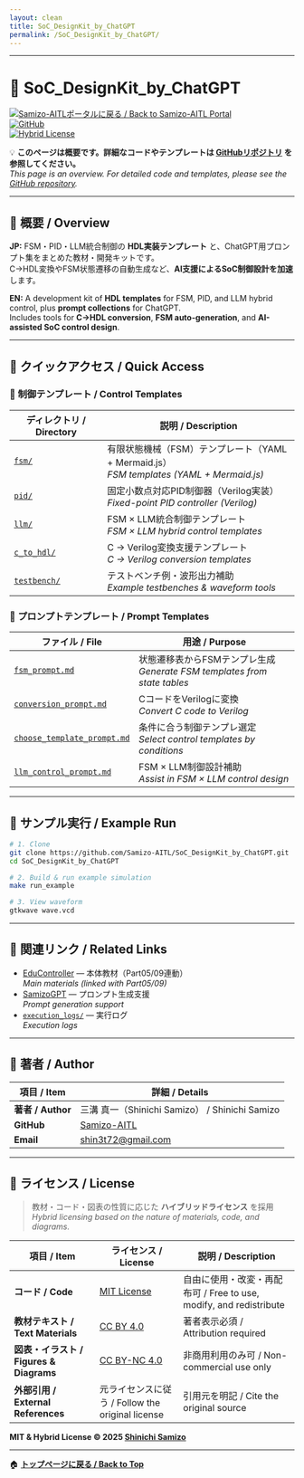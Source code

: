 ```yaml
---
layout: clean
title: SoC_DesignKit_by_ChatGPT
permalink: /SoC_DesignKit_by_ChatGPT/
---
```


---

# 🧩 **SoC_DesignKit_by_ChatGPT**

[![Samizo-AITLポータルに戻る / Back to Samizo-AITL Portal](https://img.shields.io/badge/Portal-Samizo--AITL-brightgreen)](https://samizo-aitl.github.io/)  
[![GitHub](https://img.shields.io/badge/GitHub-Open%20Repo-black?logo=github)](https://github.com/Samizo-AITL/EduController/tree/main/SoC_DesignKit_by_ChatGPT)  
[![Hybrid License](https://img.shields.io/badge/license-Hybrid-blueviolet)](#-ライセンス--license)

💡 **このページは概要です。詳細なコードやテンプレートは [GitHubリポジトリ](https://github.com/Samizo-AITL/EduController/tree/main/SoC_DesignKit_by_ChatGPT) を参照してください。**  
*This page is an overview. For detailed code and templates, please see the [GitHub repository](https://github.com/Samizo-AITL/EduController/tree/main/SoC_DesignKit_by_ChatGPT).*

---

## 📖 **概要 / Overview**

**JP:** FSM・PID・LLM統合制御の **HDL実装テンプレート** と、ChatGPT用プロンプト集をまとめた教材・開発キットです。  
C→HDL変換やFSM状態遷移の自動生成など、**AI支援によるSoC制御設計を加速**します。  

**EN:** A development kit of **HDL templates** for FSM, PID, and LLM hybrid control, plus **prompt collections** for ChatGPT.  
Includes tools for **C→HDL conversion**, **FSM auto-generation**, and **AI-assisted SoC control design**.

---

## 🚀 **クイックアクセス / Quick Access**

### 🎯 **制御テンプレート / Control Templates**

| **ディレクトリ / Directory** | **説明 / Description** |
|------------------------------|-------------------------|
| [`fsm/`](fsm/) | 有限状態機械（FSM）テンプレート（YAML + Mermaid.js）<br>*FSM templates (YAML + Mermaid.js)* |
| [`pid/`](pid/) | 固定小数点対応PID制御器（Verilog実装）<br>*Fixed-point PID controller (Verilog)* |
| [`llm/`](llm/) | FSM × LLM統合制御テンプレート<br>*FSM × LLM hybrid control templates* |
| [`c_to_hdl/`](c_to_hdl/) | C → Verilog変換支援テンプレート<br>*C → Verilog conversion templates* |
| [`testbench/`](testbench/) | テストベンチ例・波形出力補助<br>*Example testbenches & waveform tools* |

### 💬 **プロンプトテンプレート / Prompt Templates**

| **ファイル / File** | **用途 / Purpose** |
|----------------------|---------------------|
| [`fsm_prompt.md`](prompts/control_templates/fsm_prompt.md) | 状態遷移表からFSMテンプレ生成<br>*Generate FSM templates from state tables* |
| [`conversion_prompt.md`](prompts/control_templates/conversion_prompt.md) | CコードをVerilogに変換<br>*Convert C code to Verilog* |
| [`choose_template_prompt.md`](prompts/control_templates/choose_template_prompt.md) | 条件に合う制御テンプレ選定<br>*Select control templates by conditions* |
| [`llm_control_prompt.md`](prompts/control_templates/llm_control_prompt.md) | FSM × LLM制御設計補助<br>*Assist in FSM × LLM control design* |

---

## 🧪 **サンプル実行 / Example Run**

```bash
# 1. Clone
git clone https://github.com/Samizo-AITL/SoC_DesignKit_by_ChatGPT.git
cd SoC_DesignKit_by_ChatGPT

# 2. Build & run example simulation
make run_example

# 3. View waveform
gtkwave wave.vcd
```

---

## 📘 **関連リンク / Related Links**

- [EduController](https://samizo-aitl.github.io/EduController/) — 本体教材（Part05/09連動）<br>*Main materials (linked with Part05/09)*  
- [SamizoGPT](https://samizo-aitl.github.io/SamizoGPT/) — プロンプト生成支援<br>*Prompt generation support*  
- [`execution_logs/`](execution_logs/) — 実行ログ<br>*Execution logs*  

---

## 👤 **著者 / Author**

| **項目 / Item** | **詳細 / Details** |
|-----------------|---------------------|
| **著者 / Author** | 三溝 真一（Shinichi Samizo） / Shinichi Samizo |
| **GitHub** | [Samizo-AITL](https://github.com/Samizo-AITL) |
| **Email** | [shin3t72@gmail.com](mailto:shin3t72@gmail.com) |

---

## 📄 **ライセンス / License**

> 教材・コード・図表の性質に応じた **ハイブリッドライセンス** を採用  
> *Hybrid licensing based on the nature of materials, code, and diagrams.*

| **項目 / Item** | **ライセンス / License** | **説明 / Description** |
|-----------------|---------------------------|-------------------------|
| **コード / Code** | [MIT License](https://opensource.org/licenses/MIT) | 自由に使用・改変・再配布可 / Free to use, modify, and redistribute |
| **教材テキスト / Text Materials** | [CC BY 4.0](https://creativecommons.org/licenses/by/4.0/) | 著者表示必須 / Attribution required |
| **図表・イラスト / Figures & Diagrams** | [CC BY-NC 4.0](https://creativecommons.org/licenses/by-nc/4.0/) | 非商用利用のみ可 / Non-commercial use only |
| **外部引用 / External References** | 元ライセンスに従う / Follow the original license | 引用元を明記 / Cite the original source |

**MIT & Hybrid License © 2025 [Shinichi Samizo](https://github.com/Samizo-AITL)**  

---

🏠 [**トップページに戻る / Back to Top**](https://samizo-aitl.github.io/EduController/)
